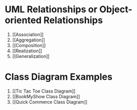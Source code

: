 
# UML Relationships or Object-oriented Relationships

1. [[Association]] 
2. [[Aggregation]]
3. [[Composition]] 
4. [[Realization]]
5. [[Generalization]]



# Class Diagram Examples

1. [[Tic Tac Toe Class Diagram]]
2. [[BookMyShow Class Diagram]]
3. [[Quick Commerce Class Diagram]]